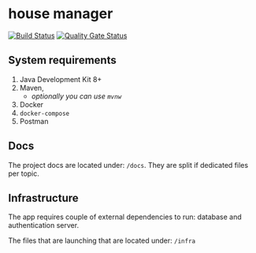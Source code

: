 # house manager

[![Build Status](https://travis-ci.com/smart-home-oss/house-manager.svg?branch=master)](https://travis-ci.com/smart-home-oss/house-manager)
[![Quality Gate Status](https://sonarcloud.io/api/project_badges/measure?project=smart-home-oss_house-manager&metric=alert_status)](https://sonarcloud.io/dashboard?id=smart-home-oss_house-manager)

## System requirements

1. Java Development Kit 8+
1. Maven, 
    - _optionally you can use `mvnw`_
1. Docker
1. `docker-compose`
1. Postman

## Docs

The project docs are located under: `/docs`. 
They are split if dedicated files per topic.

## Infrastructure

The app requires couple of external dependencies to run: 
database and authentication server.

The files that are launching that are located under: `/infra`